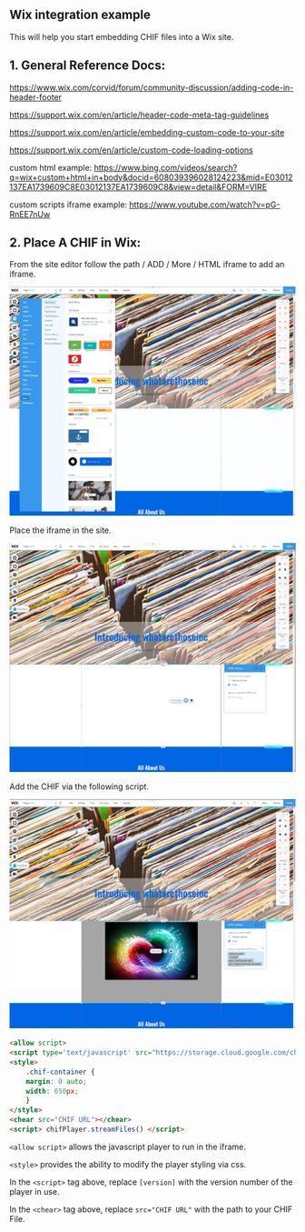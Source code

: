 ## Wix integration example

This will help you start embedding CHIF files into a Wix site.

## 1. General Reference Docs:

https://www.wix.com/corvid/forum/community-discussion/adding-code-in-header-footer

https://support.wix.com/en/article/header-code-meta-tag-guidelines

https://support.wix.com/en/article/embedding-custom-code-to-your-site

https://support.wix.com/en/article/custom-code-loading-options

custom html example: https://www.bing.com/videos/search?q=wix+custom+html+in+body&docid=608039396028124223&mid=E03012137EA1739609C8E03012137EA1739609C8&view=detail&FORM=VIRE

custom scripts iframe example: https://www.youtube.com/watch?v=pG-RnEE7nUw

## 2. Place A CHIF in Wix:

From the site editor follow the path / ADD / More / HTML iframe to add an iframe.

![wix add iframe](imgs/wix1.jpg)

Place the iframe in the site.

![wix place iframe](imgs/wix2.jpg)

Add the CHIF via the following script.

![wix add script](imgs/wix3.jpg)

```html
<allow script>
<script type='text/javascript' src="https://storage.cloud.google.com/chif-player/chifPlayer-[version].js"></script>
<style>
    .chif-container {
    margin: 0 auto;
    width: 650px;
    }
</style>
<chear src="CHIF URL"></chear>
<script> chifPlayer.streamFiles() </script>
```
```<allow script>``` allows the javascript player to run in the iframe.

```<style>``` provides the ability to modify the player styling via css.


In the `<script>` tag above, replace `[version]` with the version number of the player in use.

In the `<chear>` tag above, replace `src="CHIF URL"` with the path to your CHIF File.
